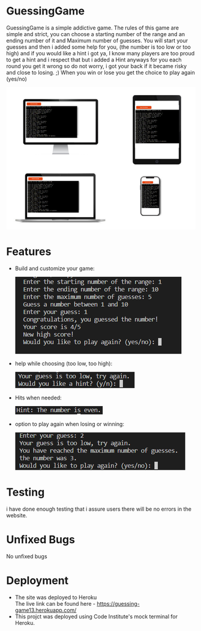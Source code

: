 # GuessingGame

GuessingGame is a simple addictive game.
The rules of this game are simple and strict, you can choose a starting number of the range and an ending number of it and Maximum number of guesses.
You will start your guesses and then i added some help for you, (the number is too low or too high) and if you would like a hint i got ya,
I know many players are too proud to get a hint and i respect that but i added a Hint anyways for you each round you get it wrong so do not worry, i got your back if it became risky and close to losing. ;)
When you win or lose you get the choice to play again (yes/no)

![GuessingGame-mockup](/images/GuessingGame-mockup.png)

# Features

 - Build and customize your game:

   ![build-own-game](/images/build-own-game.png)

 - help while choosing (too low, too high):

   ![help-too-low-high](/images/help-too-low-high.png)

 - Hits when needed:

   ![Hints](/images/Hints.png)

 - option to play again when losing or winning:

   ![play-again](/images/play-again.png)



# Testing

i have done enough testing that i assure users there will be no errors in the website.

# Unfixed Bugs 

No unfixed bugs

# Deployment

 * The site was deployed to Heroku <br/>
 The live link can be found here - https://guessing-game13.herokuapp.com/
 * This projct was deployed using Code Institute's mock terminal for Heroku.
